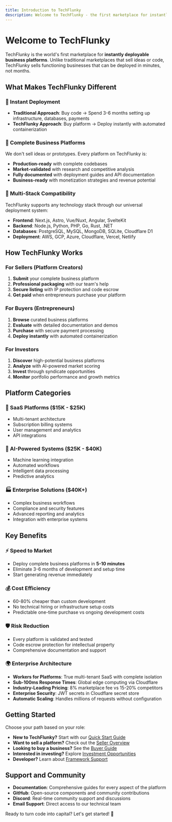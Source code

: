 ```yaml
---
title: Introduction to TechFlunky
description: Welcome to TechFlunky - the first marketplace for instantly deployable business platforms
---
```


# Welcome to TechFlunky

TechFlunky is the world's first marketplace for **instantly deployable business platforms**. Unlike traditional marketplaces that sell ideas or code, TechFlunky sells functioning businesses that can be deployed in minutes, not months.

## What Makes TechFlunky Different

### 🚀 Instant Deployment
- **Traditional Approach**: Buy code → Spend 3-6 months setting up infrastructure, databases, payments
- **TechFlunky Approach**: Buy platform → Deploy instantly with automated containerization

### 🎯 Complete Business Platforms
We don't sell ideas or prototypes. Every platform on TechFlunky is:
- **Production-ready** with complete codebases
- **Market-validated** with research and competitive analysis
- **Fully documented** with deployment guides and API documentation
- **Business-ready** with monetization strategies and revenue potential

### 🔧 Multi-Stack Compatibility
TechFlunky supports any technology stack through our universal deployment system:
- **Frontend**: Next.js, Astro, Vue/Nuxt, Angular, SvelteKit
- **Backend**: Node.js, Python, PHP, Go, Rust, .NET
- **Databases**: PostgreSQL, MySQL, MongoDB, SQLite, Cloudflare D1
- **Deployment**: AWS, GCP, Azure, Cloudflare, Vercel, Netlify

## How TechFlunky Works

### For Sellers (Platform Creators)
1. **Submit** your complete business platform
2. **Professional packaging** with our team's help
3. **Secure listing** with IP protection and code escrow
4. **Get paid** when entrepreneurs purchase your platform

### For Buyers (Entrepreneurs)
1. **Browse** curated business platforms
2. **Evaluate** with detailed documentation and demos
3. **Purchase** with secure payment processing
4. **Deploy instantly** with automated containerization

### For Investors
1. **Discover** high-potential business platforms
2. **Analyze** with AI-powered market scoring
3. **Invest** through syndicate opportunities
4. **Monitor** portfolio performance and growth metrics

## Platform Categories

### 🏢 SaaS Platforms ($15K - $25K)
- Multi-tenant architecture
- Subscription billing systems
- User management and analytics
- API integrations

### 🤖 AI-Powered Systems ($25K - $40K)
- Machine learning integration
- Automated workflows
- Intelligent data processing
- Predictive analytics

### 🏭 Enterprise Solutions ($40K+)
- Complex business workflows
- Compliance and security features
- Advanced reporting and analytics
- Integration with enterprise systems

## Key Benefits

### ⚡ Speed to Market
- Deploy complete business platforms in **5-10 minutes**
- Eliminate 3-6 months of development and setup time
- Start generating revenue immediately

### 💰 Cost Efficiency
- 60-80% cheaper than custom development
- No technical hiring or infrastructure setup costs
- Predictable one-time purchase vs ongoing development costs

### 🛡️ Risk Reduction
- Every platform is validated and tested
- Code escrow protection for intellectual property
- Comprehensive documentation and support

### 🌍 Enterprise Architecture
- **Workers for Platforms**: True multi-tenant SaaS with complete isolation
- **Sub-100ms Response Times**: Global edge computing via Cloudflare
- **Industry-Leading Pricing**: 8% marketplace fee vs 15-20% competitors
- **Enterprise Security**: JWT secrets in Cloudflare secret store
- **Automatic Scaling**: Handles millions of requests without configuration

## Getting Started

Choose your path based on your role:

- **New to TechFlunky?** Start with our [Quick Start Guide](/getting-started/quick-start)
- **Want to sell a platform?** Check out the [Seller Overview](/sellers/overview)
- **Looking to buy a business?** See the [Buyer Guide](/buyers/overview)
- **Interested in investing?** Explore [Investment Opportunities](/investors/overview)
- **Developer?** Learn about [Framework Support](/getting-started/supported-frameworks)

## Support and Community

- **Documentation**: Comprehensive guides for every aspect of the platform
- **GitHub**: Open-source components and community contributions
- **Discord**: Real-time community support and discussions
- **Email Support**: Direct access to our technical team

Ready to turn code into capital? Let's get started! 🚀